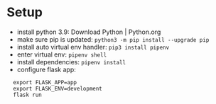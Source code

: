 # Setup
- install python 3.9: Download Python | Python.org
- make sure pip is updated: `python3 -m pip install --upgrade pip`
- install auto virtual env handler: `pip3 install pipenv`
- enter virtual env: `pipenv shell`
- install dependencies: `pipenv install`
- configure flask app:
```
  export FLASK_APP=app
  export FLASK_ENV=development
  flask run
```